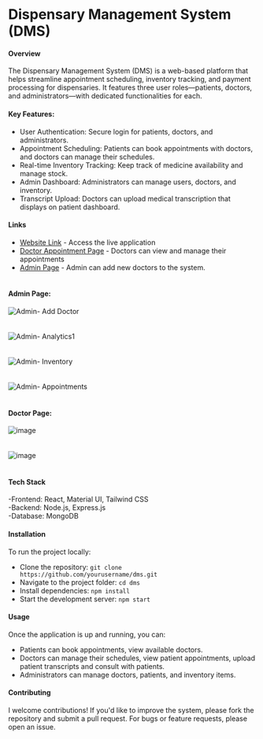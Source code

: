 # Dispensary Management System (DMS)

#### Overview <br>
The Dispensary Management System (DMS) is a web-based platform that helps streamline appointment scheduling, inventory tracking, and payment processing for dispensaries. It features three user roles—patients, doctors, and administrators—with dedicated functionalities for each.  <br>

#### Key Features: <br>
- User Authentication: Secure login for patients, doctors, and administrators.<br>
- Appointment Scheduling: Patients can book appointments with doctors, and doctors can manage their schedules.<br>
- Real-time Inventory Tracking: Keep track of medicine availability and manage stock.<br>
- Admin Dashboard: Administrators can manage users, doctors, and inventory.<br>
- Transcript Upload: Doctors can upload medical transcription that displays on patient dashboard. <br>

#### Links <br>
- [Website Link](https://dmspec.onrender.com/) - Access the live application   <br>
- [Doctor Appointment Page](https://dmspec.onrender.com/doctor/appointments) - Doctors can view and manage their appointments <br>
- [Admin Page](https://dmspec.onrender.com/admin/dashboard) - Admin can add new doctors to the system. <br><br>

#### Admin Page: <br>
![Admin- Add Doctor](https://github.com/user-attachments/assets/083aea0b-f5f5-484d-8416-d21a007e785f)<br><br><br>
![Admin- Analytics1](https://github.com/user-attachments/assets/2f770163-39d6-47fc-8084-9003da7b6a5f)<br><br><br>
![Admin- Inventory](https://github.com/user-attachments/assets/11f89d7a-b1d7-43f2-9c55-25269f2f7e9d)<br><br><br>
![Admin- Appointments](https://github.com/user-attachments/assets/6ea434e1-8269-4480-84cc-706f234508eb)<br><br>

#### Doctor Page: <br>
![image](https://github.com/user-attachments/assets/f198126b-8396-4f4f-aee0-75a693011590)<br><br><br>
![image](https://github.com/user-attachments/assets/31728e0e-3595-40f3-bf78-aaeb00961125)<br><br>



#### Tech Stack<br>
-Frontend: React, Material UI, Tailwind CSS<br>
-Backend: Node.js, Express.js<br>
-Database: MongoDB<br>

#### Installation<br>
To run the project locally:<br>

- Clone the repository: `git clone https://github.com/yourusername/dms.git`<br>
- Navigate to the project folder: `cd dms`<br>
- Install dependencies: `npm install`<br>
- Start the development server: `npm start`<br>

#### Usage<br>
Once the application is up and running, you can:<br>

- Patients can book appointments, view available doctors.<br>
- Doctors can manage their schedules, view patient appointments, upload patient transcripts and consult with patients.<br>
- Administrators can manage doctors, patients, and inventory items.<br>

#### Contributing<br>
I welcome contributions! If you'd like to improve the system, please fork the repository and submit a pull request. For bugs or feature requests, please open an issue.<br>

